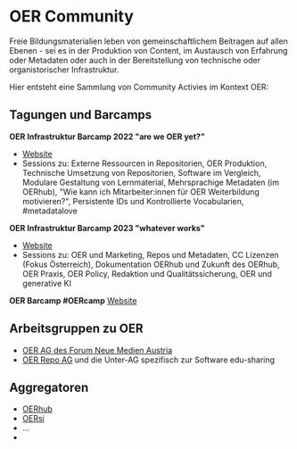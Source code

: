 # OER Community

Freie Bildungsmaterialien leben von gemeinschaftlichem Beitragen auf allen Ebenen - sei es in der Produktion von Content, im Austausch von Erfahrung oder Metadaten oder auch in der Bereitstellung von technische oder organistorischer Infrastruktur. 

Hier entsteht eine Sammlung von Community Activies im Kontext OER: 

## Tagungen und Barcamps

**OER Infrastruktur Barcamp 2022 "are we OER yet?"**
  - [Website](https://oerbase.github.io/Barcamp/)
  - Sessions zu: Externe Ressourcen in Repositorien, OER Produktion, Technische Umsetzung von Repositorien, Software im Vergleich, Modulare Gestaltung von Lernmaterial, 
Mehrsprachige Metadaten (im OERhub), "Wie kann ich Mitarbeiter:innen für OER Weiterbildung motivieren?", Persistente IDs und Kontrollierte Vocabularien, #metadatalove

**OER Infrastruktur Barcamp 2023 "whatever works"**
  - [Website](https://oerbase.github.io/Barcamp2/barcamp-2/)
  - Sessions zu: OER und Marketing, Repos und Metadaten, CC Lizenzen (Fokus Österreich), Dokumentation OERhub und Zukunft des OERhub, OER Praxis, OER Policy, Redaktion und Qualitätssicherung, OER und generative KI

**OER Barcamp #OERcamp**
[Website](https://www.oercamp.de/)


## Arbeitsgruppen zu OER

- [OER AG des Forum Neue Medien Austria](https://www.fnma.at/arbeitsgruppen/open-educational-resources)
- [OER Repo AG](https://www.oer-repo-ag.de/) und die Unter-AG spezifisch zur Software edu-sharing

## Aggregatoren

- [OERhub](https://oerhub.at/)
- [OERsi](https://oersi.org/resources/)
- ...
- 

